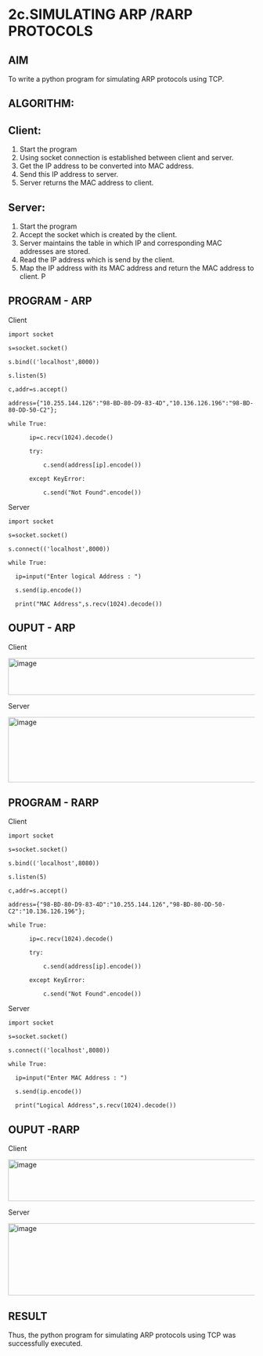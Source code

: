 # 2c.SIMULATING ARP /RARP PROTOCOLS
## AIM
To write a python program for simulating ARP protocols using TCP.
## ALGORITHM:
## Client:
1. Start the program
2. Using socket connection is established between client and server.
3. Get the IP address to be converted into MAC address.
4. Send this IP address to server.
5. Server returns the MAC address to client.
## Server:
1. Start the program
2. Accept the socket which is created by the client.
3. Server maintains the table in which IP and corresponding MAC addresses are
stored.
4. Read the IP address which is send by the client.
5. Map the IP address with its MAC address and return the MAC address to client.
P
## PROGRAM - ARP
Client
```
import socket

s=socket.socket()

s.bind(('localhost',8000))

s.listen(5)

c,addr=s.accept()

address={"10.255.144.126":"98-BD-80-D9-83-4D","10.136.126.196":"98-BD-80-DD-50-C2"};

while True:

      ip=c.recv(1024).decode()
      
      try:
      
          c.send(address[ip].encode())
          
      except KeyError:
      
          c.send("Not Found".encode())
```
Server
```
import socket

s=socket.socket()

s.connect(('localhost',8000))

while True:

  ip=input("Enter logical Address : ")

  s.send(ip.encode())

  print("MAC Address",s.recv(1024).decode())
```
## OUPUT - ARP

Client

<img width="515" height="75" alt="image" src="https://github.com/user-attachments/assets/f24d9fb1-0d20-4be2-bee8-7f60fe0110c1" />

Server

<img width="1022" height="133" alt="image" src="https://github.com/user-attachments/assets/ba9b00b7-f4aa-4175-bc53-99172e9c2ed4" />


## PROGRAM - RARP

Client
```
import socket

s=socket.socket()

s.bind(('localhost',8080))

s.listen(5)

c,addr=s.accept()

address={"98-BD-80-D9-83-4D":"10.255.144.126","98-BD-80-DD-50-C2":"10.136.126.196"};

while True:

      ip=c.recv(1024).decode()
      
      try:
      
          c.send(address[ip].encode())
          
      except KeyError:
      
          c.send("Not Found".encode()) 
```
Server
```
import socket

s=socket.socket()

s.connect(('localhost',8080))

while True:

  ip=input("Enter MAC Address : ")

  s.send(ip.encode())

  print("Logical Address",s.recv(1024).decode())
```
## OUPUT -RARP

Client

<img width="620" height="85" alt="image" src="https://github.com/user-attachments/assets/56b26605-5cb8-404b-8974-9d8e22beaf35" />

Server

<img width="657" height="147" alt="image" src="https://github.com/user-attachments/assets/304bd9a7-b110-40b6-93d4-83d948c33654" />


## RESULT
Thus, the python program for simulating ARP protocols using TCP was successfully 
executed.
